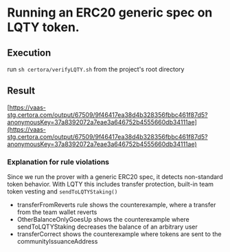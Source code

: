 # Running an ERC20 generic spec on LQTY token.

## Execution

run `sh certora/verifyLQTY.sh` from the project's root directory

## Result

[https://vaas-stg.certora.com/output/67509/9f46417ea38d4b328356fbbc461f87d5?anonymousKey=37a8392072a7eae3a646752b4555660db34111ae](https://vaas-stg.certora.com/output/67509/9f46417ea38d4b328356fbbc461f87d5?anonymousKey=37a8392072a7eae3a646752b4555660db34111ae)

### Explanation for rule violations

Since we run the prover with a generic ERC20 spec, it detects non-standard token behavior. With LQTY this includes transfer protection, built-in team token vesting and `sendToLQTYStaking()`

- transferFromReverts rule shows the counterexample, where a transfer from the team wallet reverts
- OtherBalanceOnlyGoesUp shows the counterexample where sendToLQTYStaking decreases the balance of an arbitrary user
- transferCorrect shows the counterexample where tokens are sent to the communityIssuanceAddress